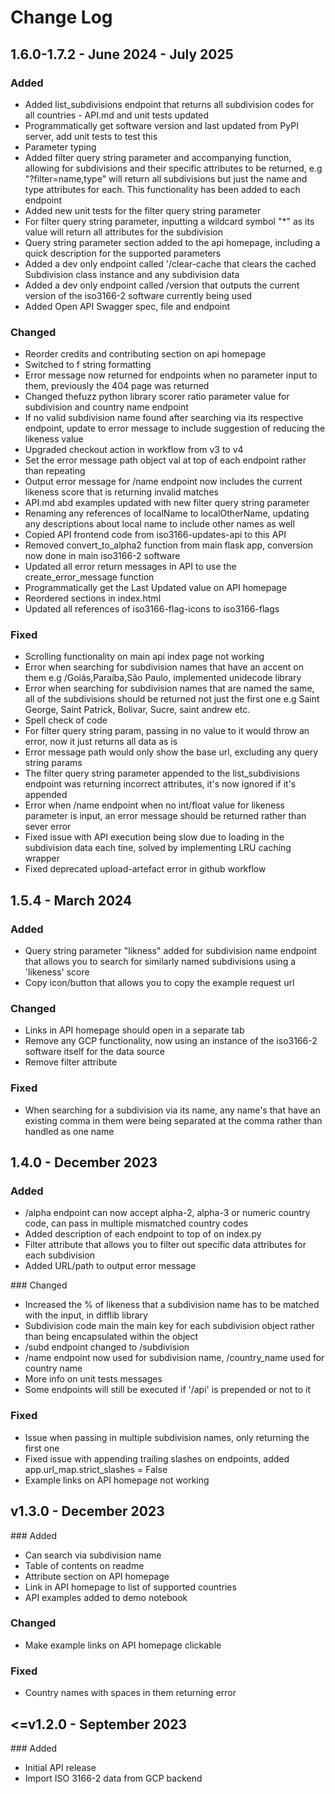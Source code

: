 # Change Log 

## 1.6.0-1.7.2 - June 2024 - July 2025


### Added
- Added list_subdivisions endpoint that returns all subdivision codes for all countries - API.md and unit tests updated
- Programmatically get software version and last updated from PyPI server, add unit tests to test this
- Parameter typing
- Added filter query string parameter and accompanying function, allowing for subdivisions and their specific attributes to be returned, e.g "?filter=name,type" will return all subdivisions but just the name and type attributes for each. This functionality has been added to each endpoint
- Added new unit tests for the filter query string parameter
- For filter query string parameter, inputting a wildcard symbol "*" as its value will return all attributes for the subdivision
- Query string parameter section added to the api homepage, including a quick description for the supported parameters
- Added a dev only endpoint called '/clear-cache that clears the cached Subdivision class instance and any subdivision data
- Added a dev only endpoint called /version that outputs the current version of the iso3166-2 software currently being used
- Added Open API Swagger spec, file and endpoint

### Changed
- Reorder credits and contributing section on api homepage
- Switched to f string formatting 
- Error message now returned for endpoints when no parameter input to them, previously the 404 page was returned
- Changed thefuzz python library scorer ratio parameter value for subdivision and country name endpoint
- If no valid subdivision name found after searching via its respective endpoint, update to error message to include suggestion of reducing the likeness value
- Upgraded checkout action in workflow from v3 to v4
- Set the error message path object val at top of each endpoint rather than repeating 
- Output error message for /name endpoint now includes the current likeness score that is returning invalid matches
- API.md abd examples updated with new filter query string parameter
- Renaming any references of localName to localOtherName, updating any descriptions about local name to include other names as well
- Copied API frontend code from iso3166-updates-api to this API
- Removed convert_to_alpha2 function from main flask app, conversion now done in main iso3166-2 software
- Updated all error return messages in API to use the create_error_message function
- Programmatically get the Last Updated value on API homepage
- Reordered sections in index.html
- Updated all references of iso3166-flag-icons to iso3166-flags

### Fixed 
- Scrolling functionality on main api index page not working
- Error when searching for subdivision names that have an accent on them e.g /Goiás,Paraíba,São Paulo, implemented unidecode library
- Error when searching for subdivision names that are named the same, all of the subdivisions should be returned not just the first one e.g Saint George, Saint Patrick, Bolivar, Sucre, saint andrew etc. 
- Spell check of code 
- For filter query string param, passing in no value to it would throw an error, now it just returns all data as is
- Error message path would only show the base url, excluding any query string params
- The filter query string parameter appended to the list_subdivisions endpoint was returning incorrect attributes, it's now ignored if it's appended
- Error when /name endpoint when no int/float value for likeness parameter is input, an error message should be returned rather than sever error
- Fixed issue with API execution being slow due to loading in the subdivision data each tine, solved by implementing LRU caching wrapper
- Fixed deprecated upload-artefact error in github workflow

## 1.5.4 - March 2024


### Added
- Query string parameter "likness" added for subdivision name endpoint that allows you to search for similarly named subdivisions using a 'likeness' score
- Copy icon/button that allows you to copy the example request url 


### Changed
- Links in API homepage should open in a separate tab
- Remove any GCP functionality, now using an instance of the iso3166-2 software itself for the data source
- Remove filter attribute


### Fixed
- When searching for a subdivision via its name, any name's that have an existing comma in them were being separated at the comma rather than handled as one name



## 1.4.0 - December 2023


### Added
- /alpha endpoint can now accept alpha-2, alpha-3 or numeric country code, can pass in multiple mismatched country codes
- Added description of each endpoint to top of on index.py 
- Filter attribute that allows you to filter out specific data attributes for each subdivision
- Added URL/path to output error message


### Changed
- Increased the % of likeness that a subdivision name has to be matched with the input, in difflib library 
- Subdivision code main the main key for each subdivision object rather than being encapsulated within the object
- /subd endpoint changed to /subdivision
- /name endpoint now used for subdivision name, /country_name used for country name
- More info on unit tests messages 
- Some endpoints will still be executed if '/api' is prepended or not to it


### Fixed
- Issue when passing in multiple subdivision names, only returning the first one
- Fixed issue with appending trailing slashes on endpoints, added app.url_map.strict_slashes = False
- Example links on API homepage not working


## v1.3.0 - December 2023


### Added
- Can search via subdivision name
- Table of contents on readme
- Attribute section on API homepage 
- Link in API homepage to list of supported countries
- API examples added to demo notebook


### Changed
- Make example links on API homepage clickable 


### Fixed
- Country names with spaces in them returning error


## <=v1.2.0 - September 2023

### Added 
- Initial API release
- Import ISO 3166-2 data from GCP backend